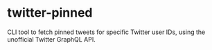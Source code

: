 # twitter-pinned

CLI tool to fetch pinned tweets for specific Twitter user IDs, using the
unofficial Twitter GraphQL API.

